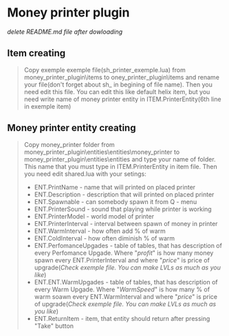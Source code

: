 # Money printer plugin
_delete README.md file after dowloading_

## Item creating
>Copy exemple exemple file(sh_printer_exemple.lua) from money_printer_plugin\items to oney_printer_plugin\items and rename your file(don't forget about sh_ in begining of file name). Then you need edit this file. You can edit this like default helix item, but you need write name of money printer entity in ITEM.PrinterEntity(6th line in exemple item)

## Money printer entity creating
> Copy money_printer folder from money_printer_plugin\entities\entities\money_printer to money_printer_plugin\entities\entities and type your name of folder. This name that you must type in ITEM.PrinterEntity in item file. Then you need edit shared.lua with your setings:
>* ENT.PrintName - name that will printed on placed printer
>* ENT.Description - description that will printed on placed printer
>* ENT.Spawnable - can somebody spawn it from Q - menu
>* ENT.PrinterSound - sound that playing while printer is working
>* ENT.PrinterModel - world model of printer
>* ENT.PrinterInterval - interval between spawn of money in printer
>* ENT.WarmInterval - how often add % of warm
>* ENT.ColdInterval - how often diminish % of warm
>* ENT.PerfomanceUpgades - table of tables, that has description of every Perfomance Upgade. Where "_profit_" is how many money spawn every ENT.PrinterInterval and where "_price_" is price of upgrade(_Check exemple file. You can make LVLs as much as you like_)
>* ENT.ENT.WarmUpgades - table of tables, that has description of every Warm Upgade. Where "_WarmSpeed_" is how many % of warm soawn every ENT.WarmInterval and where "_price_" is price of upgrade(_Check exemple file. You can make LVLs as much as you like_)
>* ENT.ReturnItem - item, that entity should return after pressing "Take" button
